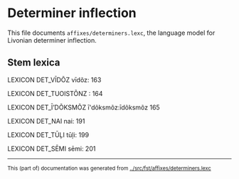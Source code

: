 # Determiner inflection
This file documents `affixes/determiners.lexc`, the language model for
Livonian determiner inflection.


## Stem lexica














LEXICON DET_VĪDÕZ  vīdõz: 163

LEXICON DET_TUOISTÕNZ  : 164

LEXICON DET_ĪʼDÕKSMÕZ  ī'dõksmõz:īdõksmõz 165


LEXICON DET_NAI  nai: 191

LEXICON DET_TŪĻI  tūļi: 199

LEXICON DET_SĒMI  sēmi: 201












* * *
<small>This (part of) documentation was generated from [../src/fst/affixes/determiners.lexc](http://github.com/giellalt/lang-liv/blob/main/../src/fst/affixes/determiners.lexc)</small>